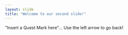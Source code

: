 ```yaml
---
layout: slide
title: "Welcome to our second slide!"
---
```

"Insert a Quest Mark here"...
Use the left arrow to go back!
